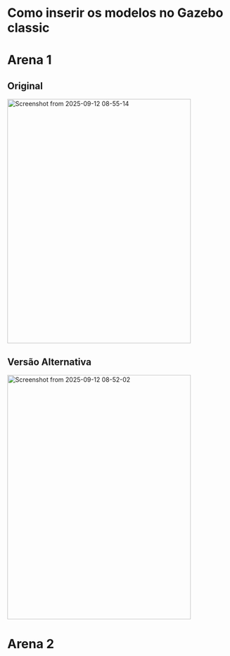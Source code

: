 # Como inserir os modelos no Gazebo classic
# Arena 1
## Original
<img width="417" height="556" alt="Screenshot from 2025-09-12 08-55-14" src="https://github.com/user-attachments/assets/b5753798-8e45-4b23-a5d8-41249f410cdf" />

## Versão Alternativa
<img width="417" height="556" alt="Screenshot from 2025-09-12 08-52-02" src="https://github.com/user-attachments/assets/95210919-9a24-411a-8f6a-b2f654622aae" />

# Arena 2
